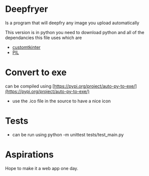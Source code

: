 # Deepfryer
Is a program that will deepfry any image you upload automatically

This version is in python you need to download python and all of the dependancies this file uses which are
- [customtkinter]([https://docs.python.org/3/library/tkinter.html](https://pypi.org/project/customtkinter/0.3/))
- [PIL](https://pypi.org/project/Pillow/)

# Convert to exe 
can be compiled using [https://pypi.org/project/auto-py-to-exe/](https://pypi.org/project/auto-py-to-exe/)
  - use the .ico file in the source to have a nice icon

# Tests
  - can be run using python -m unittest tests/test_main.py

# Aspirations
Hope to make it a web app one day.
